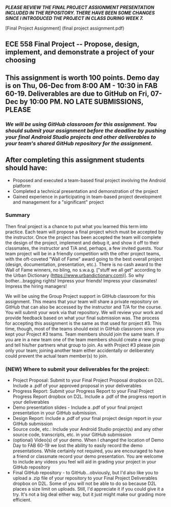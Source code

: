 <b><i> PLEASE REVIEW THE FINAL PROJECT ASSIGNMENT PRESENTATION INCLUDED IN THE REPOSITORY.  THERE HAVE BEEN SOME CHANGES SINCE I INTRODUCED THE PROJECT IN CLASS DURING WEEK 7.</i></b>

[Final Project Assignment] (final project assignment.pdf)

## ECE 558 Final Project -- Propose, design, implement, and demonstrate a project of your choosing
## <b>This assignment is worth 100 points.  Demo day is  on Thu, 06-Dec from 8:00 AM - 10:30 in FAB 60-19.  Deliverables are due to GitHub on Fri, 07-Dec by 10:00 PM. NO LATE SUBMISSIONS, PLEASE </b>

### <i> We will be using GitHub classroom for this assignment.  You should submit your assignment before the deadline by pushing your final Android Studio projects and other deliverables to your team's shared GitHub repository for the assignment.</i>

## After completing this assignment students should have:
- Proposed and executed a team-based final project involving the Android platform
- Completed a technical presentation and demonstration of the project
- Gained experience in participating in team-based project development and management for a "significant" project


### Summary

Then final project is a chance to put what you learned this term into practice.  Each team will propose a final project which must be accepted by the instructor.  Once the project has been accepted the team will complete the design of the project, implement and debug it, and show it off to their classmates, the instructor and T/A and, perhaps, a few invited guests.  Your team project will be in a friendly competition with the other project teams, with the oft-coveted "Wall of Fame" award going to the best overall project (design, documentation, presentation, etc.).  There is no cash award to the Wall of Fame winners, no bling, no s.w.a.g. ["stuff we all get" according to the Urban Dictionary (https://www.urbandictionary.com)].  So why bother...bragging rights!  Impress your friends!  Impress your classmates!  Impress the hiring managers!

We will be using the Group Project support in GitHub classroom for this assignment.  This means that your team will share a private repository on GitHub that can also be accessed by the instructor and T/A for the course. You will submit your work via that repository.  We will review your work and provide feedback based on what your final submission was.  The process for accepting this assignment is the same as that used for project #3.  This time, though, most of the teams should exist in GitHub classroom since you kept your Project #3 teams. Team members should join the same team.  If you are in a new team one of the team members should create a new group and tell his/her partners what group to join.  As with Project #3 please join only your team;  joining another team either accidentally or deliberately could prevent the actual team member(s) to join.

### (NEW) Where to submit your deliverables for the project:
- Project Proposal:  Submit to your Final Project Proposal dropbox on D2L.  Include a .pdf of your approved proposal in your deliverables
- Progress Report:  Submit your Progress Report to your Final Project Progress Report dropbox on D2L.  Include a .pdf of the progress report in your deliverables
- Demo presentation slides - Include  a .pdf of your final project presentation in your GitHub submission.
- Design Report:  Include a .pdf of your final project design report in your GitHub submission
- Source code, etc.: Include your Android Studio project(s) and any other source code, transcripts, etc. in your GitHub submission
- (optional) Video(s) of your demo.  When I changed the location of Demo Day to FAB 60-19 we lost the ability to easily record the demo presentations.  While certainly not required, you are encouraged to have a friend or classmate record your demo presentation. You are welcome to include any videos you feel will aid in grading your project in your GitHub repository
- Final GitHub repository - to GitHub...obviously, but I'd also like you to upload a .zip file of your repository to your Final Project Deliverables dropbox on D2L.  Some of you will  not be able to do so because D2L places a size limit on uploads.  Still,  I'd appreciate it if you could give it a try.  It's not a big deal either way, but it just might make our grading more efficient.

